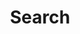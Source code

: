 ---
title: "Search" # in any language you want
layout: "search" # necessary for search
# url: "/archive"
# description: "Description for Search"
summary: "search"
placeholder: "你在寻找什么呢?"
---